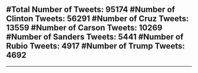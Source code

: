 #Total Number of Tweets: 95174 
#Number of Clinton Tweets: 56291
#Number of Cruz Tweets: 13559
#Number of Carson Tweets: 10269
#Number of Sanders Tweets: 5441
#Number of Rubio Tweets: 4917
#Number of Trump Tweets: 4692
---
---
